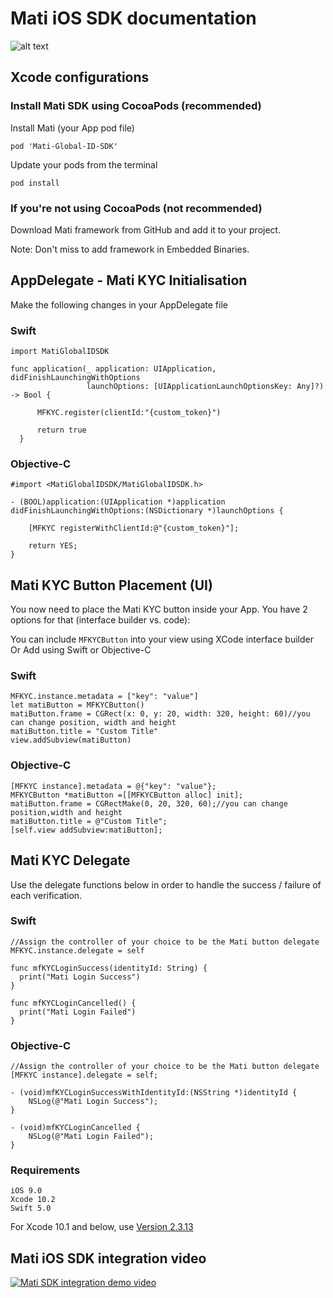 # Mati iOS SDK documentation 

![alt text](https://github.com/MatiFace/mati-global-id-sdk/blob/master/Group%2011-1.png)

## Xcode configurations

### Install Mati SDK using CocoaPods (recommended)

Install Mati (your App pod file)
  
    pod 'Mati-Global-ID-SDK'
    
Update your pods from the terminal

    pod install

### If you're not using CocoaPods (not recommended)

Download Mati framework from GitHub and add it to your project.

Note: Don't miss to add framework in Embedded Binaries.


## AppDelegate - Mati KYC Initialisation

Make the following changes in your AppDelegate file 

### Swift
    
    import MatiGlobalIDSDK
    
    func application(_ application: UIApplication, didFinishLaunchingWithOptions
                     launchOptions: [UIApplicationLaunchOptionsKey: Any]?) -> Bool {
          
          MFKYC.register(clientId:"{custom_token}")
          
          return true
      }
      
      
      
### Objective-C
    
    #import <MatiGlobalIDSDK/MatiGlobalIDSDK.h>
    
    - (BOOL)application:(UIApplication *)application didFinishLaunchingWithOptions:(NSDictionary *)launchOptions {
        
        [MFKYC registerWithClientId:@"{custom_token}"];

        return YES;
    }

## Mati KYC Button Placement (UI)

You now need to place the Mati KYC button inside your App. You have 2 options for that (interface builder vs. code):

You can include `MFKYCButton` into your view using XCode interface builder
Or
Add using Swift or Objective-C 

### Swift
    
    MFKYC.instance.metadata = ["key": "value"]
    let matiButton = MFKYCButton()
    matiButton.frame = CGRect(x: 0, y: 20, width: 320, height: 60)//you can change position, width and height
    matiButton.title = "Custom Title"
    view.addSubview(matiButton)
    
### Objective-C
    
    [MFKYC instance].metadata = @{"key": "value"};
    MFKYCButton *matiButton =[[MFKYCButton alloc] init];
    matiButton.frame = CGRectMake(0, 20, 320, 60);//you can change position,width and height
    matiButton.title = @"Custom Title";
    [self.view addSubview:matiButton];
    
## Mati KYC Delegate

Use the delegate functions below in order to handle the success / failure of each verification.

### Swift

    //Assign the controller of your choice to be the Mati button delegate
    MFKYC.instance.delegate = self

    func mfKYCLoginSuccess(identityId: String) {
      print("Mati Login Success")
    }
    
    func mfKYCLoginCancelled() {
      print("Mati Login Failed")
    }
    
### Objective-C
    
    //Assign the controller of your choice to be the Mati button delegate
    [MFKYC instance].delegate = self;

    - (void)mfKYCLoginSuccessWithIdentityId:(NSString *)identityId {
        NSLog(@"Mati Login Success");
    }
    
    - (void)mfKYCLoginCancelled {
        NSLog(@"Mati Login Failed");
    }
    
### Requirements 
    iOS 9.0
    Xcode 10.2
    Swift 5.0
   For Xcode 10.1 and below, use [Version 2.3.13](https://github.com/MatiFace/mati-global-id-sdk/releases/tag/2.3.13)


## Mati iOS SDK integration video    

[![Mati SDK integration demo video](https://img.youtube.com/vi/sPS7_QoFhpY/0.jpg)](https://www.youtube.com/watch?v=sPS7_QoFhpY)
